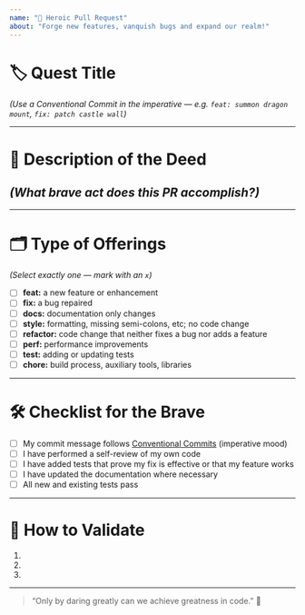 ```yaml
---
name: "🏰 Heroic Pull Request"
about: "Forge new features, vanquish bugs and expand our realm!"
---
```


# 🏷️ Quest Title  
*(Use a Conventional Commit in the imperative — e.g. `feat: summon dragon mount`, `fix: patch castle wall`)*

---

# 📝 Description of the Deed  
*(What brave act does this PR accomplish?)*  
-  

---

# 🗂️ Type of Offerings  
*(Select exactly one — mark with an `x`)*  
- [ ] **feat:** a new feature or enhancement  
- [ ] **fix:** a bug repaired  
- [ ] **docs:** documentation only changes  
- [ ] **style:** formatting, missing semi-colons, etc; no code change  
- [ ] **refactor:** code change that neither fixes a bug nor adds a feature  
- [ ] **perf:** performance improvements  
- [ ] **test:** adding or updating tests  
- [ ] **chore:** build process, auxiliary tools, libraries  

---

# 🛠️ Checklist for the Brave  
- [ ] My commit message follows [Conventional Commits](https://www.conventionalcommits.org/) (imperative mood)  
- [ ] I have performed a self-review of my own code  
- [ ] I have added tests that prove my fix is effective or that my feature works  
- [ ] I have updated the documentation where necessary  
- [ ] All new and existing tests pass  

---

# 🎯 How to Validate  
1.  
2.  
3.  

---

> “Only by daring greatly can we achieve greatness in code.” 🚀  
